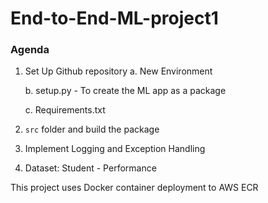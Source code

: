 # End-to-End-ML-project1

### Agenda

1. Set Up Github repository
   a. New Environment

   b. setup.py - To create the ML app as a package

   c. Requirements.txt

2. `src` folder and build the package

3. Implement Logging and Exception Handling

4. Dataset: Student - Performance

This project uses Docker container deployment to AWS ECR
